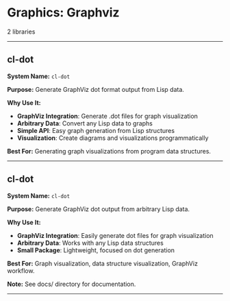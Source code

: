 # Graphics: Graphviz

2 libraries

---

## cl-dot

**System Name:** `cl-dot`

**Purpose:** Generate GraphViz dot format output from Lisp data.

**Why Use It:**
- **GraphViz Integration**: Generate .dot files for graph visualization
- **Arbitrary Data**: Convert any Lisp data to graphs
- **Simple API**: Easy graph generation from Lisp structures
- **Visualization**: Create diagrams and visualizations programmatically

**Best For:** Generating graph visualizations from program data structures.

---


## cl-dot

**System Name:** `cl-dot`

**Purpose:** Generate GraphViz dot output from arbitrary Lisp data.

**Why Use It:**
- **GraphViz Integration**: Easily generate dot files for graph visualization
- **Arbitrary Data**: Works with any Lisp data structures
- **Small Package**: Lightweight, focused on dot generation

**Best For:** Graph visualization, data structure visualization, GraphViz workflow.

**Note:** See docs/ directory for documentation.

---


